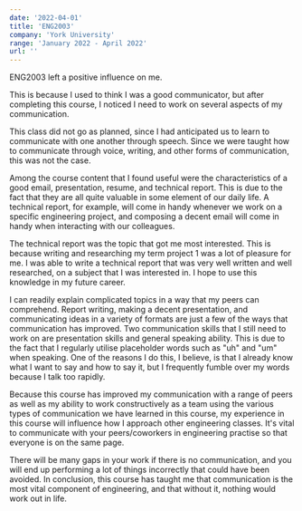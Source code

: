 ```yaml
---
date: '2022-04-01'
title: 'ENG2003'
company: 'York University'
range: 'January 2022 - April 2022'
url: ''
---
```


ENG2003 left a positive influence on me.

This is because I used to think I was a good communicator, but after completing this course, I noticed I need to work on several aspects of my communication.

This class did not go as planned, since I had anticipated us to learn to communicate with one another through speech. Since we were taught how to communicate through voice, writing, and other forms of communication, this was not the case.

Among the course content that I found useful were the characteristics of a good email, presentation, resume, and technical report. This is due to the fact that they are all quite valuable in some element of our daily life. A technical report, for example, will come in handy whenever we work on a specific engineering project, and composing a decent email will come in handy when interacting with our colleagues.

 The technical report was the topic that got me most interested. This is because writing and researching my term project 1 was a lot of pleasure for me. I was able to write a technical report that was very well written and well researched, on a subject that I was interested in. I hope to use this knowledge in my future career.

 I can readily explain complicated topics in a way that my peers can comprehend. Report writing, making a decent presentation, and communicating ideas in a variety of formats are just a few of the ways that communication has improved. Two communication skills that I still need to work on are presentation skills and general speaking ability. This is due to the fact that I regularly utilise placeholder words such as "uh" and "um" when speaking. One of the reasons I do this, I believe, is that I already know what I want to say and how to say it, but I frequently fumble over my words because I talk too rapidly.

 Because this course has improved my communication with a range of peers as well as my ability to work constructively as a team using the various types of communication we have learned in this course, my experience in this course will influence how I approach other engineering classes. It's vital to communicate with your peers/coworkers in engineering practise so that everyone is on the same page.

 There will be many gaps in your work if there is no communication, and you will end up performing a lot of things incorrectly that could have been avoided. In conclusion, this course has taught me that communication is the most vital component of engineering, and that without it, nothing would work out in life.